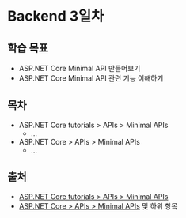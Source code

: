 # Backend 3일차

## 학습 목표
 - ASP.NET Core Minimal API 만들어보기
 - ASP.NET Core Minimal API 관련 기능 이해하기

## 목차
- ASP.NET Core tutorials > APIs > Minimal APIs
  - ...
- ASP.NET Core > APIs > Minimal APIs
  - ...

 ## 출처
 - [ASP.NET Core tutorials > APIs > Minimal APIs](https://learn.microsoft.com/en-us/aspnet/core/tutorials/min-web-api?view=aspnetcore-8.0&tabs=visual-studio)
 - [ASP.NET Core > APIs > Minimal APIs](https://learn.microsoft.com/en-us/aspnet/core/fundamentals/minimal-apis/overview?view=aspnetcore-8.0) 및 하위 항목